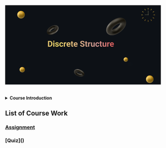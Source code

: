 <h1>
<p align=”center”>
<img width=”200" height=”200" src="https://github.com/SabrinaHeng/Discrete-Structure/blob/main/Make%20your%20README%20(3).png" alt=”my banner”>
</p>
</h1>
<details>
  <summary><b>Course Introduction</b></summary>
  <p>This course provides students with an introduction to discrete structures and their applications in computer science. Topics covered include set theory, proof techniques, relations, functions, recurrence relations, counting methods, graph theory, trees, and finite automata. By course completion, students will have developed the skills to utilize set theory, relations, and functions for solving computer science problems. They will also be able to analyze and resolve problems with recurrence relations and counting methods, apply graph theory and trees to real-world situations, and use deterministic finite automata and finite state machines to model electronic devices and other problems.</p>
</details>

<h2>
  <b>List of Course Work</b>
</h2>

<h3>
  
  [Assignment](https://github.com/SabrinaHeng/Discrete-Structure/tree/main/Assignment)
</h3>

<h3>
  [Quiz]()
</h3>
